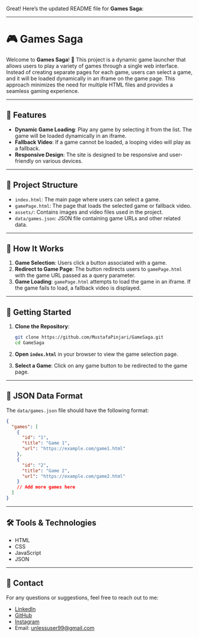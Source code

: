 Great! Here’s the updated README file for **Games Saga**:

---

# 🎮 Games Saga

Welcome to **Games Saga**! 🚀 This project is a dynamic game launcher that allows users to play a variety of games through a single web interface. Instead of creating separate pages for each game, users can select a game, and it will be loaded dynamically in an iframe on the game page. This approach minimizes the need for multiple HTML files and provides a seamless gaming experience.

---

## 📝 Features

- **Dynamic Game Loading**: Play any game by selecting it from the list. The game will be loaded dynamically in an iframe.
- **Fallback Video**: If a game cannot be loaded, a looping video will play as a fallback.
- **Responsive Design**: The site is designed to be responsive and user-friendly on various devices.

---

## 📂 Project Structure

- `index.html`: The main page where users can select a game.
- `gamePage.html`: The page that loads the selected game or fallback video.
- `assets/`: Contains images and video files used in the project.
- `data/games.json`: JSON file containing game URLs and other related data.

---

## 🔧 How It Works

1. **Game Selection**: Users click a button associated with a game.
2. **Redirect to Game Page**: The button redirects users to `gamePage.html` with the game URL passed as a query parameter.
3. **Game Loading**: `gamePage.html` attempts to load the game in an iframe. If the game fails to load, a fallback video is displayed.

---

## 🚀 Getting Started

1. **Clone the Repository**:
    ```bash
    git clone https://github.com/MustafaPinjari/GameSaga.git
    cd GameSaga
    ```

2. **Open `index.html`** in your browser to view the game selection page.

3. **Select a Game**: Click on any game button to be redirected to the game page.

---

## 📄 JSON Data Format

The `data/games.json` file should have the following format:

```json
{
  "games": [
    {
      "id": "1",
      "title": "Game 1",
      "url": "https://example.com/game1.html"
    },
    {
      "id": "2",
      "title": "Game 2",
      "url": "https://example.com/game2.html"
    }
    // Add more games here
  ]
}
```

---

## 🛠️ Tools & Technologies

- HTML
- CSS
- JavaScript
- JSON

---

## 📧 Contact

For any questions or suggestions, feel free to reach out to me:
- [LinkedIn](https://www.linkedin.com/in/mustafa-pinjari-287625256/)
- [GitHub](https://github.com/MustafaPinjari)
- [Instagram](https://www.instagram.com/its_ur_musuuu)
- Email: unlessuser99@gmail.com
